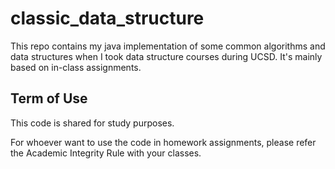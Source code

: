 # classic_data_structure

This repo contains my java implementation of some common algorithms and data structures when I took data structure courses during UCSD. It's mainly based on in-class assignments.

## Term of Use

This code is shared for study purposes.

For whoever want to use the code in homework assignments,
please refer the Academic Integrity Rule with your classes.